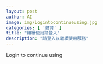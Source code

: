 ```yaml
---
layout: post
author: AI
image: img/Logintocontinueusing.jpg
categories: [ '體育' ]
title: "繼續使用請登入"
description: "請登入以繼續使用服務"
---
```

Login to continue using